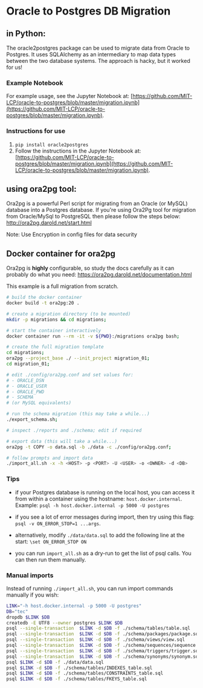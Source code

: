 # Oracle to Postgres DB Migration

## in Python:

The oracle2postgres package can be used to migrate data from Oracle to Postgres. It uses SQLAlchemy as an intermediary to map data types between the two database systems. The approach is hacky, but it worked for us! 

### Example Notebook

For example usage, see the Jupyter Notebook at: [https://github.com/MIT-LCP/oracle-to-postgres/blob/master/migration.ipynb](https://github.com/MIT-LCP/oracle-to-postgres/blob/master/migration.ipynb).

### Instructions for use

1. `pip install oracle2postgres`
2. Follow the instructions in the Jupyter Notebook at: [https://github.com/MIT-LCP/oracle-to-postgres/blob/master/migration.ipynb](https://github.com/MIT-LCP/oracle-to-postgres/blob/master/migration.ipynb).

## using ora2pg tool:

Ora2pg is a powerful Perl script for migrating from an Oracle (or MySQL) database into a Postgres database.
If you're using Ora2Pg tool for migration from Oracle/MySql to PostgreSQL then please follow the steps below:
http://ora2pg.darold.net/start.html

Note: Use Encryption in config files for data security

## Docker container for ora2pg

Ora2pg is **highly** configurable, so study the docs carefully as it can probably do what you need: https://ora2pg.darold.net/documentation.html

This example is a full migration from scratch.

```bash
# build the docker container
docker build -t ora2pg:20 .

# create a migration directory (to be mounted)
mkdir -p migrations && cd migrations;

# start the container interactively
docker container run --rm -it -v ${PWD}:/migrations ora2pg bash;

# create the full migration template 
cd migrations;
ora2pg --project_base ./ --init_project migration_01;
cd migration_01;

# edit ./config/ora2pg.conf and set values for:
# - ORACLE_DSN
# - ORACLE_USER
# - ORACLE_PWD
# - SCHEMA
# (or MySQL equivalents)

# run the schema migration (this may take a while...)
./export_schema.sh; 

# inspect ./reports and ./schema; edit if required

# export data (this will take a while...)
ora2pg -t COPY -o data.sql -b ./data -c ./config/ora2pg.conf;

# follow prompts and import data
./import_all.sh -x -h <HOST> -p <PORT> -U <USER> -o <OWNER> -d <DB>

```

### Tips

* if your Postgres database is running on the local host, you can access it from within a container using the hostname: `host.docker.internal`. Example: `psql -h host.docker.internal -p 5000 -U postgres`

* if you see a lot of error messages during import, then try using this flag: `psql -v ON_ERROR_STOP=1 ...args`.

* alternatively, modify `./data/data.sql` to add the following line at the start: `\set ON_ERROR_STOP ON`

* you can run `import_all.sh` as a dry-run to get the list of psql calls. You can then run them manually. 

### Manual imports

Instead of running `./import_all.sh`, you can run import commands manually if you wish:

```bash
LINK="-h host.docker.internal -p 5000 -U postgres"
DB="tec"
dropdb $LINK $DB
createdb -E UTF8 --owner postgres $LINK $DB
psql --single-transaction  $LINK -d $DB -f ./schema/tables/table.sql
psql --single-transaction  $LINK -d $DB -f ./schema/packages/package.sql
psql --single-transaction  $LINK -d $DB -f ./schema/views/view.sql
psql --single-transaction  $LINK -d $DB -f ./schema/sequences/sequence.sql
psql --single-transaction  $LINK -d $DB -f ./schema/triggers/trigger.sql
psql --single-transaction  $LINK -d $DB -f ./schema/synonyms/synonym.sql
psql $LINK -d $DB -f ./data/data.sql
psql $LINK -d $DB -f ./schema/tables/INDEXES_table.sql
psql $LINK -d $DB -f ./schema/tables/CONSTRAINTS_table.sql
psql $LINK -d $DB -f ./schema/tables/FKEYS_table.sql
```
